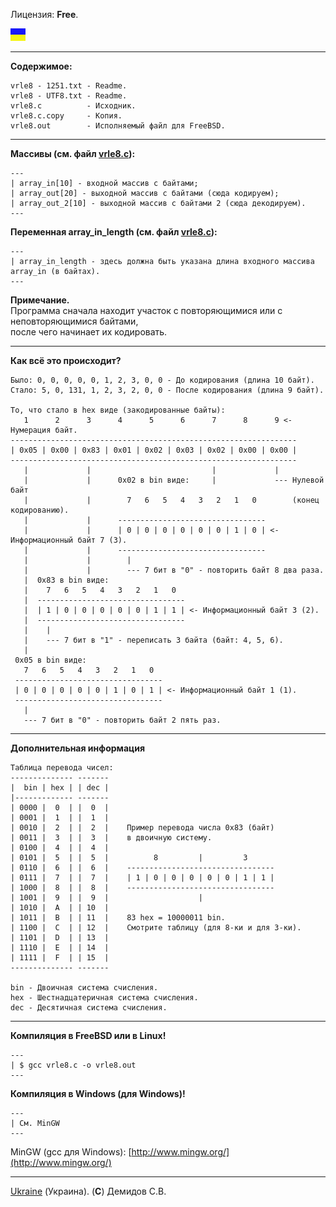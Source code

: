 Лицензия: **Free**.

![](https://github.com/drilnet/rle/blob/master/UA.png)

<hr>

**Содержимое:**

```
vrle8 - 1251.txt - Readme.
vrle8 - UTF8.txt - Readme.
vrle8.c          - Исходник.
vrle8.c.copy     - Копия.
vrle8.out        - Исполняемый файл для FreeBSD.
```

<hr>

**Массивы (см. файл [vrle8.c](https://github.com/drilnet/rle/blob/master/VRLE8/SRC%20C%20-%20VRLE8.%20Ver.01/vrle8.c)):**

```
---
| array_in[10] - входной массив с байтами;
| array_out[20] - выходной массив с байтами (сюда кодируем);
| array_out_2[10] - выходной массив с байтами 2 (сюда декодируем).
---
```

**Переменная array_in_length (см. файл [vrle8.c](https://github.com/drilnet/rle/blob/master/VRLE8/SRC%20C%20-%20VRLE8.%20Ver.01/vrle8.c)):**

```
---
| array_in_length - здесь должна быть указана длина входного массива array_in (в байтах).
---
```

**Примечание.**
<br>
Программа сначала находит участок с повторяющимися или с неповторяющимися байтами,
<br>
после чего начинает их кодировать.

<hr>

**Как всё это происходит?**

```
Было: 0, 0, 0, 0, 0, 1, 2, 3, 0, 0 - До кодирования (длина 10 байт).
Стало: 5, 0, 131, 1, 2, 3, 2, 0, 0 - После кодирования (длина 9 байт).

То, что стало в hex виде (закодированные байты):
   1      2      3      4      5      6      7      8      9 <- Нумерация байт.
----------------------------------------------------------------
| 0x05 | 0x00 | 0x83 | 0x01 | 0x02 | 0x03 | 0x02 | 0x00 | 0x00 |
----------------------------------------------------------------
   |             |                           |             |
   |             |      0x02 в bin виде:     |             --- Нулевой байт
   |             |        7   6   5   4   3   2   1   0        (конец кодированию).
   |             |      ---------------------------------
   |             |      | 0 | 0 | 0 | 0 | 0 | 0 | 1 | 0 | <- Информационный байт 7 (3).
   |             |      ---------------------------------
   |             |        |
   |             |        --- 7 бит в "0" - повторить байт 8 два раза.
   |  0x83 в bin виде:
   |    7   6   5   4   3   2   1   0
   |  ---------------------------------
   |  | 1 | 0 | 0 | 0 | 0 | 0 | 1 | 1 | <- Информационный байт 3 (2).
   |  ---------------------------------
   |    |
   |    --- 7 бит в "1" - переписать 3 байта (байт: 4, 5, 6).
   |
 0x05 в bin виде:
   7   6   5   4   3   2   1   0
 ---------------------------------
 | 0 | 0 | 0 | 0 | 0 | 1 | 0 | 1 | <- Информационный байт 1 (1).
 ---------------------------------
   |
   --- 7 бит в "0" - повторить байт 2 пять раз.
```

<hr>

**Дополнительная информация**

```
Таблица перевода чисел:
-------------- -------
|  bin | hex | | dec |
|------------- -------
| 0000 |  0  | |  0  |
| 0001 |  1  | |  1  |
| 0010 |  2  | |  2  |    Пример перевода числа 0x83 (байт)
| 0011 |  3  | |  3  |    в двоичную систему.
| 0100 |  4  | |  4  |
| 0101 |  5  | |  5  |          8         |         3
| 0110 |  6  | |  6  |    ---------------------------------
| 0111 |  7  | |  7  |    | 1 | 0 | 0 | 0 | 0 | 0 | 1 | 1 |
| 1000 |  8  | |  8  |    ---------------------------------
| 1001 |  9  | |  9  |                    |
| 1010 |  A  | | 10  |
| 1011 |  B  | | 11  |    83 hex = 10000011 bin.
| 1100 |  C  | | 12  |    Смотрите таблицу (для 8-ки и для 3-ки).
| 1101 |  D  | | 13  |
| 1110 |  E  | | 14  |
| 1111 |  F  | | 15  |
-------------- -------

bin - Двоичная система счисления.
hex - Шестнадцатеричная система счисления.
dec - Десятичная система счисления.
```

<hr>

**Компиляция в FreeBSD или в Linux!**

```
---
| $ gcc vrle8.c -o vrle8.out
---
```

**Компиляция в Windows (для Windows)!**

```
---
| См. MinGW
---
```

MinGW (gcc для Windows): [http://www.mingw.org/](http://www.mingw.org/)

<hr>

[Ukraine](https://en.wikipedia.org/wiki/Ukraine) (Украина). (**C**) Демидов С.В.

